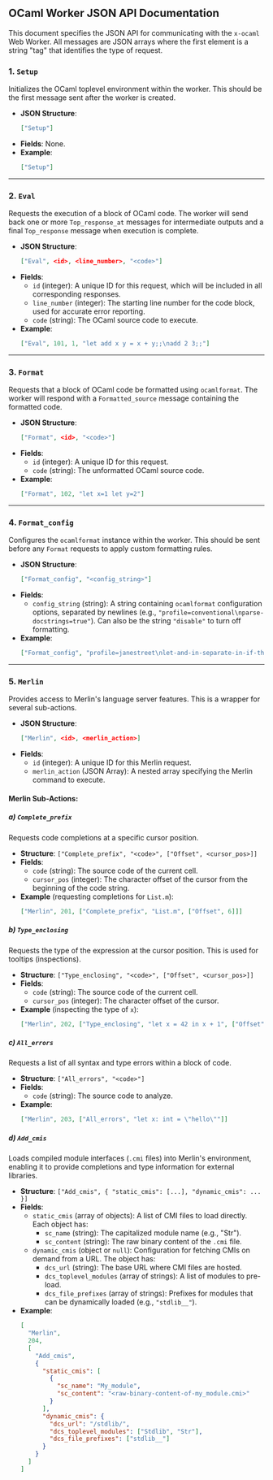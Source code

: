 
## OCaml Worker JSON API Documentation

This document specifies the JSON API for communicating with the `x-ocaml` Web Worker. All messages are JSON arrays where the first element is a string "tag" that identifies the type of request.

### 1. `Setup`

Initializes the OCaml toplevel environment within the worker. This should be the first message sent after the worker is created.

-   **JSON Structure**:
    ```json
    ["Setup"]
    ```
-   **Fields**: None.
-   **Example**:
    ```json
    ["Setup"]
    ```

---

### 2. `Eval`

Requests the execution of a block of OCaml code. The worker will send back one or more `Top_response_at` messages for intermediate outputs and a final `Top_response` message when execution is complete.

-   **JSON Structure**:
    ```json
    ["Eval", <id>, <line_number>, "<code>"]
    ```
-   **Fields**:
    -   `id` (integer): A unique ID for this request, which will be included in all corresponding responses.
    -   `line_number` (integer): The starting line number for the code block, used for accurate error reporting.
    -   `code` (string): The OCaml source code to execute.
-   **Example**:
    ```json
    ["Eval", 101, 1, "let add x y = x + y;;\nadd 2 3;;"]
    ```

---

### 3. `Format`

Requests that a block of OCaml code be formatted using `ocamlformat`. The worker will respond with a `Formatted_source` message containing the formatted code.

-   **JSON Structure**:
    ```json
    ["Format", <id>, "<code>"]
    ```
-   **Fields**:
    -   `id` (integer): A unique ID for this request.
    -   `code` (string): The unformatted OCaml source code.
-   **Example**:
    ```json
    ["Format", 102, "let x=1 let y=2"]
    ```

---

### 4. `Format_config`

Configures the `ocamlformat` instance within the worker. This should be sent before any `Format` requests to apply custom formatting rules.

-   **JSON Structure**:
    ```json
    ["Format_config", "<config_string>"]
    ```
-   **Fields**:
    -   `config_string` (string): A string containing `ocamlformat` configuration options, separated by newlines (e.g., `"profile=conventional\nparse-docstrings=true"`). Can also be the string `"disable"` to turn off formatting.
-   **Example**:
    ```json
    ["Format_config", "profile=janestreet\nlet-and-in-separate-in-if-then-else=true"]
    ```

---

### 5. `Merlin`

Provides access to Merlin's language server features. This is a wrapper for several sub-actions.

-   **JSON Structure**:
    ```json
    ["Merlin", <id>, <merlin_action>]
    ```
-   **Fields**:
    -   `id` (integer): A unique ID for this Merlin request.
    -   `merlin_action` (JSON Array): A nested array specifying the Merlin command to execute.

#### Merlin Sub-Actions:

##### a) `Complete_prefix`

Requests code completions at a specific cursor position.

-   **Structure**: `["Complete_prefix", "<code>", ["Offset", <cursor_pos>]]`
-   **Fields**:
    -   `code` (string): The source code of the current cell.
    -   `cursor_pos` (integer): The character offset of the cursor from the beginning of the code string.
-   **Example** (requesting completions for `List.m`):
    ```json
    ["Merlin", 201, ["Complete_prefix", "List.m", ["Offset", 6]]]
    ```

##### b) `Type_enclosing`

Requests the type of the expression at the cursor position. This is used for tooltips (inspections).

-   **Structure**: `["Type_enclosing", "<code>", ["Offset", <cursor_pos>]]`
-   **Fields**:
    -   `code` (string): The source code of the current cell.
    -   `cursor_pos` (integer): The character offset of the cursor.
-   **Example** (inspecting the type of `x`):
    ```json
    ["Merlin", 202, ["Type_enclosing", "let x = 42 in x + 1", ["Offset", 15]]]
    ```

##### c) `All_errors`

Requests a list of all syntax and type errors within a block of code.

-   **Structure**: `["All_errors", "<code>"]`
-   **Fields**:
    -   `code` (string): The source code to analyze.
-   **Example**:
    ```json
    ["Merlin", 203, ["All_errors", "let x: int = \"hello\""]]
    ```

##### d) `Add_cmis`

Loads compiled module interfaces (`.cmi` files) into Merlin's environment, enabling it to provide completions and type information for external libraries.

-   **Structure**: `["Add_cmis", { "static_cmis": [...], "dynamic_cmis": ... }]`
-   **Fields**:
    -   `static_cmis` (array of objects): A list of CMI files to load directly. Each object has:
        -   `sc_name` (string): The capitalized module name (e.g., "Str").
        -   `sc_content` (string): The raw binary content of the `.cmi` file.
    -   `dynamic_cmis` (object or `null`): Configuration for fetching CMIs on demand from a URL. The object has:
        -   `dcs_url` (string): The base URL where CMI files are hosted.
        -   `dcs_toplevel_modules` (array of strings): A list of modules to pre-load.
        -   `dcs_file_prefixes` (array of strings): Prefixes for modules that can be dynamically loaded (e.g., `"stdlib__"`).
-   **Example**:
    ```json
    [
      "Merlin",
      204,
      [
        "Add_cmis",
        {
          "static_cmis": [
            {
              "sc_name": "My_module",
              "sc_content": "<raw-binary-content-of-my_module.cmi>"
            }
          ],
          "dynamic_cmis": {
            "dcs_url": "/stdlib/",
            "dcs_toplevel_modules": ["Stdlib", "Str"],
            "dcs_file_prefixes": ["stdlib__"]
          }
        }
      ]
    ]
    